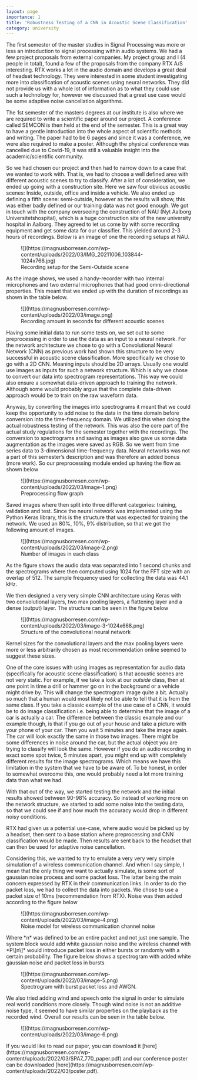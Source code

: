 ```yaml
---
layout: page
importance: 1
title: 'Robustness Testing of a CNN in Acoustic Scene Classification'
category: university
---
```


The first semester of the master studies in Signal Processing was more or less an introduction to signal processing within audio systems. We had a few project proposals from external companies. My project group and I (4 people in total), found a few of the proposals from the company RTX A/S interesting. RTX works a lot in the audio domain and develops a great deal of headset technology. They were interested in some student investigating more into classification of acoustic scenes using neural networks. They did not provide us with a whole lot of information as to what they could use such a technology for, however we discussed that a great use case would be some adaptive noise cancellation algorithms.

The 1st semester of the masters degrees at our institute is also where we are required to write a scientific paper around our project. A conference called SEMCON is then held at the end of the semester. This is a great way to have a gentle introduction into the whole aspect of scientific methods and writing. The paper had to be 6 pages and since it was a conference, we were also required to make a poster. Although the physical conference was cancelled due to Covid-19, it was still a valuable insight into the academic/scientific community.

So we had chosen our project and then had to narrow down to a case that we wanted to work with. That is, we had to choose a well defined area with different acoustic scenes to try to classify. After a lot of consideration, we ended up going with a construction site. Here we saw four obvious acoustic scenes: Inside, outside, office and inside a vehicle. We also ended up defining a fifth scene: semi-outside, however as the results will show, this was either badly defined or our training data was not good enough. We got in touch with the company overseeing the construction of NAU (Nyt Aalborg Universitetshospital), which is a huge construction site of the new university hospital in Aalborg. They agreed to let us come by with some recording equipment and get some data for our classifier. This yielded around 2-3 hours of recordings. Below is an image of one the recording setups at NAU.

<div class="wp-block-image"><figure class="aligncenter size-large is-resized">![](https://magnusborresen.com/wp-content/uploads/2022/03/IMG_20211006_103844-1024x768.jpg)<figcaption>Recording setup for the Semi-Outside scene</figcaption></figure></div>As the image shows, we used a handy-recorder with two internal microphones and two external microphones that had good omni-directional properties. This meant that we ended up with the duration of recordings as shown in the table below.

<div class="wp-block-image"><figure class="aligncenter size-full is-resized">![](https://magnusborresen.com/wp-content/uploads/2022/03/image.png)<figcaption>Recording amount in seconds for different acoustic scenes</figcaption></figure></div>Having some initial data to run some tests on, we set out to some preprocessing in order to use the data as an input to a neural network. For the network architecture we chose to go with a Convolutional Neural Network (CNN) as previous work had shown this structure to be very successful in acoustic scene classification. More specifically we chose to go with a 2D CNN. Meaning inputs should be 2D arrays. Usually one would use images as inputs for such a network structure. Which is why we chose to convert our data into spectrogram representations. This way we could also ensure a somewhat data-driven approach to training the network. Although some would probably argue that the complete data-driven approach would be to train on the raw waveform data.

Anyway, by converting the images into spectrograms it meant that we could keep the opportunity to add noise to the data in the time domain before conversion into the time-frequency domain. We utilized this when doing the actual robustness testing of the network. This was also the core part of the actual study regulations for the semester together with the recordings. The conversion to spectrograms and saving as images also gave us some data augmentation as the images were saved as RGB. So we went from time series data to 3-dimensional time-frequency data. Neural networks was not a part of this semester’s description and was therefore an added bonus (more work). So our preprocessing module ended up having the flow as shown below

<div class="wp-block-image"><figure class="aligncenter size-full is-resized">![](https://magnusborresen.com/wp-content/uploads/2022/03/image-1.png)<figcaption>Preprocessing flow graph</figcaption></figure></div>Saved images where then split into three different categories: training, validation and test. Since the neural network was implemented using the Python Keras library, this is the structure that was expected for training the network. We used an 80%, 10%, 9% distribution, so that we got the following amount of images.

<div class="wp-block-image"><figure class="aligncenter size-full is-resized">![](https://magnusborresen.com/wp-content/uploads/2022/03/image-2.png)<figcaption>Number of images in each class</figcaption></figure></div>As the figure shows the audio data was separated into 1 second chunks and the spectrograms where then computed using 1024 for the FFT size with an overlap of 512. The sample frequency used for collecting the data was 44.1 kHz.

We then designed a very very simple CNN architecture using Keras with two convolutional layers, two max pooling layers, a flattening layer and a dense (output) layer. The structure can be seen in the figure below

<div class="wp-block-image"><figure class="aligncenter size-large is-resized">![](https://magnusborresen.com/wp-content/uploads/2022/03/image-3-1024x668.png)<figcaption>Structure of the convolutional neural network</figcaption></figure></div>Kernel sizes for the convolutional layers and the max pooling layers were more or less arbitrarily chosen as most recommendation online seemed to suggest these sizes.

One of the core issues with using images as representation for audio data (specifically for acoustic scene classification) is that acoustic scenes are not very static. For example, if we take a look at our *outside* class, then at one point in time a drill or hammer go on in the background or a vehicle might drive by. This will change the spectrogram image quite a bit. Actually so much that a human would most likely not be able to tell that it is from the same class. If you take a classic example of the use case of a CNN, it would be to do image classification i.e. being able to determine that the image of a car is actually a car. The difference between the classic example and our example though, is that if you go out of your house and take a picture with your phone of your car. Then you wait 5 minutes and take the image again. The car will look exactly the same in those two images. There might be some differences in noise around the car, but the actual object you are trying to classify will look the same. However if you do an audio recording in exact some spot twice, 5 minutes apart, you might end up with completely different results for the image spectrograms. Which means we have this limitation in the system that we have to be aware of. To be honest, in order to somewhat overcome this, one would probably need a lot more training data than what we had.

With that out of the way, we started testing the network and the initial results showed between 90-98% accuracy. So instead of working more on the network structure, we started to add some noise into the testing data, so that we could see if and how much the accuracy would drop in different noisy conditions.

RTX had given us a potential use-case, where audio would be picked up by a headset, then sent to a base station where preprocessing and CNN classification would be made. Then results are sent back to the headset that can then be used for adaptive noise cancellation.

Considering this, we wanted to try to emulate a very very very simple simulation of a wireless communication channel. And when I say simple, I mean that the only thing we want to actually simulate, is some sort of gaussian noise process and some packet loss. The latter being the main concern expressed by RTX in their communication links. In order to do the packet loss, we had to collect the data into packets. We chose to use a packet size of 10ms (recommendation from RTX). Noise was then added according to the figure below

<div class="wp-block-image"><figure class="aligncenter size-full">![](https://magnusborresen.com/wp-content/uploads/2022/03/image-4.png)<figcaption>Noise model for wireless communication channel noise</figcaption></figure></div>Where *n* was defined to be an entire packet and not just one sample. The system block would add white gaussian noise and the wireless channel with *P\[n\]* would introduce packet loss in either bursts or randomly with a certain probability. The figure below shows a spectrogram with added white gaussian noise and packet loss in bursts

<div class="wp-block-image"><figure class="aligncenter size-full">![](https://magnusborresen.com/wp-content/uploads/2022/03/image-5.png)<figcaption>Spectrogram with burst packet loss and AWGN.</figcaption></figure></div>We also tried adding wind and speech onto the signal in order to simulate real world conditions more closely. Though wind noise is not an additive noise type, it seemed to have similar properties on the playback as the recorded wind. Overall our results can be seen in the table below.

<div class="wp-block-image"><figure class="aligncenter size-full">![](https://magnusborresen.com/wp-content/uploads/2022/03/image-6.png)</figure></div>If you would like to read our paper, you can download it [here](https://magnusborresen.com/wp-content/uploads/2022/03/SPA7_770_paper.pdf) and our conference poster can be downloaded [here](https://magnusborresen.com/wp-content/uploads/2022/03/poster.pdf).